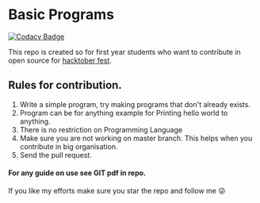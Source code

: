 # Basic Programs

[![Codacy Badge](https://api.codacy.com/project/badge/Grade/d110551466244f7d91cdb148d467c5f3)](https://app.codacy.com/app/meetupradyuman/Basic_programs?utm_source=github.com&utm_medium=referral&utm_content=legendary-acp/Basic_programs&utm_campaign=Badge_Grade_Dashboard)

This repo is created so for first year students who want to contribute in open source for [hacktober fest](https://hacktoberfest.digitalocean.com/).


## Rules for contribution.
1) Write a simple program, try making programs that don't already exists.
2) Program can be for anything example for Printing hello world to anything.
3) There is no restriction on Programming Language
4) Make sure you are not working on master branch. This helps when you contribute in big organisation.
5) Send the pull request.

#### For any guide on use see GIT pdf in repo.

If you like my efforts make sure you star the repo and follow me 😜
